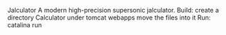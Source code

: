 Jalculator
A modern high-precision supersonic jalculator.
Build:
	create a directory Calculator under tomcat webapps
	move the files into it
Run:
	catalina run
